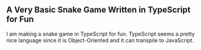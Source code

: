 ## A Very Basic Snake Game Written in TypeScript for Fun

I am making a snake game in TypeScript for fun. TypeScript seems a pretty nice language since it is Object-Oriented and it can transpile to JavaScript.

